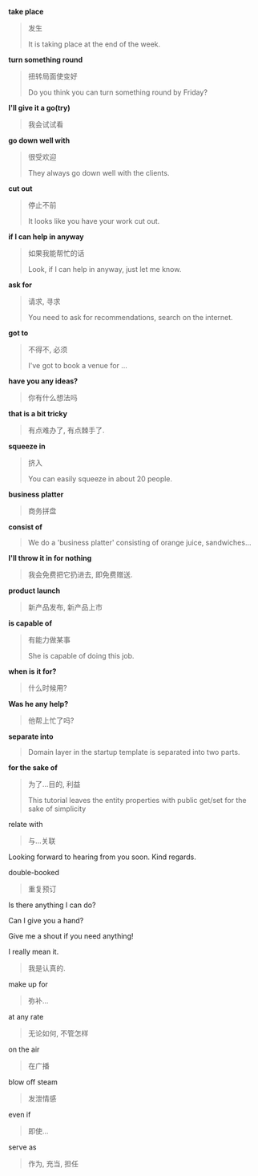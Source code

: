 **take place**

> 发生
> 
> It is taking place at the end of the week.

**turn something round**

> 扭转局面使变好
> 
> Do you think you can turn something round by Friday?

**I'll give it a go(try)**

> 我会试试看

**go down well with**

> 很受欢迎
> 
> They always go down  well with the clients.

**cut out**

>  停止不前
> 
> It looks like you have your work cut out.

**if I can help in anyway**

> 如果我能帮忙的话
> 
> Look, if I can help in anyway, just let me know.

**ask for**

> 请求, 寻求
> 
> You need to ask for recommendations, search on the internet.

**got to**

> 不得不, 必须
> 
> I've got to book a venue for ...

**have you any ideas?**

> 你有什么想法吗

**that is a bit tricky**

> 有点难办了, 有点棘手了.

**squeeze in**

> 挤入
> 
> You can easily squeeze in about 20 people.

**business platter**

> 商务拼盘

**consist of**

> We do a 'business platter' consisting of orange juice, sandwiches...

**I'll throw it in for nothing**

> 我会免费把它扔进去, 即免费赠送.

**product launch**

> 新产品发布, 新产品上市

**is capable of**

> 有能力做某事
> 
> She is capable of doing this job.

**when is it for?**

> 什么时候用?

**Was he any help?**

> 他帮上忙了吗?

**separate into**

> Domain layer in the startup template is separated into two parts.

**for the sake of**

> 为了...目的, 利益
> 
> This tutorial leaves the entity properties with public get/set for the sake of simplicity

relate with

> 与...关联

Looking forward to hearing from you soon. Kind regards. 

double-booked

> 重复预订

Is there anything I can do?

Can I give you a hand?

Give me a shout if you need anything!

I really mean it.

> 我是认真的.

make up for

> 弥补...

at any rate

> 无论如何, 不管怎样

on the air

> 在广播

blow off steam

> 发泄情感

even if

> 即使...

serve as

> 作为, 充当, 担任
